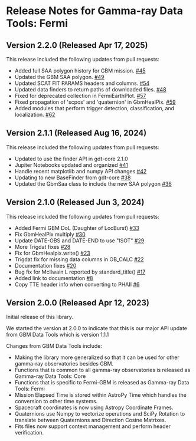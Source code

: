# Release Notes for Gamma-ray Data Tools: Fermi
## Version 2.2.0 (Released Apr 17, 2025)

This release included the following updates from pull requests:  

- Added full SAA polygon history for GBM mission. [#45](https://github.com/USRA-STI/gdt-fermi/pull/45)
- Updated the GBM SAA polygon. [#49](https://github.com/USRA-STI/gdt-fermi/pull/49)
- Updated SCAT FIT PARAMS headers and columns. [#54](https://github.com/USRA-STI/gdt-fermi/pull/54)
- Updated data finders to return paths of downloaded files. [#48](https://github.com/USRA-STI/gdt-fermi/pull/48)
- Fixed for deprecated collection in FermiEarthPlot. [#57](https://github.com/USRA-STI/gdt-fermi/pull/57)
- Fixed propagation of 'scpos' and 'quaternion' in GbmHealPix. [#59](https://github.com/USRA-STI/gdt-fermi/pull/59)
- Added modules that perform trigger detection, classification, and localization. [#62](https://github.com/USRA-STI/gdt-fermi/pull/62)

## Version 2.1.1 (Released Aug 16, 2024)  

This release included the following updates from pull requests:  

- Updated to use the finder API in gdt-core 2.1.0
- Jupiter Notebooks updated and organized [#41](https://github.com/USRA-STI/gdt-fermi/pull/41)
- Handle recent matplotlib and numpy API changes [#42](https://github.com/USRA-STI/gdt-fermi/pull/42)
- Updating to new BaseFinder from gdt-core [#38](https://github.com/USRA-STI/gdt-fermi/pull/38)
- Updated the GbmSaa class to include the new SAA polygon [#36](https://github.com/USRA-STI/gdt-fermi/pull/36)

## Version 2.1.0 (Released Jun 3, 2024)

This release included the following updates from pull requests:  

- Added Fermi GBM DoL (Daughter of LocBurst) [#33](https://github.com/USRA-STI/gdt-fermi/pull/33)
- Fix GbmHealPix multiply [#30](https://github.com/USRA-STI/gdt-fermi/pull/30)
- Update DATE-OBS and DATE-END to use "ISOT" [#29](https://github.com/USRA-STI/gdt-fermi/pull/29)
- More Trigdat fixes [#28](https://github.com/USRA-STI/gdt-fermi/pull/28)
- Fix for GbmHealpix.write() [#23](https://github.com/USRA-STI/gdt-fermi/pull/23)
- Trigdat fix for missing data columns in OB_CALC [#22](https://github.com/USRA-STI/gdt-fermi/pull/22)
- Documentation fixes [#20](https://github.com/USRA-STI/gdt-fermi/pull/20)
- Bug fix for McIlwain L reported by standard_title() [#17](https://github.com/USRA-STI/gdt-fermi/pull/17)
- Added link to documentation [#8](https://github.com/USRA-STI/gdt-fermi/pull/8)
- Copy TTE header info when converting to PHAII [#6](https://github.com/USRA-STI/gdt-fermi/pull/6)

## Version 2.0.0 (Released Apr 12, 2023)

Initial release of this library.

We started the version at 2.0.0 to indicate that this is our major API update from GBM Data Tools which is version 1.1.1

Changes from GBM Data Tools include:

- Making the library more generalized so that it can be used for other gamma-ray observatories besides GBM.
- Functions that is common to all gamma-ray observatories is released as Gamma-ray Data Tools: Core
- Functions that is specific to Fermi-GBM is released as Gamma-ray Data Tools: Fermi
- Mission Elapsed Time is stored within AstroPy Time which handles the conversion to other time systems.
- Spacecraft coordinates is now using Astropy Coordinate Frames.
- Quaternions use Numpy to vectorize operations and SciPy Rotation to translate between Quaternions and Direction Cosine Matrixes.
- Fits files now support context management and perform header verification.

